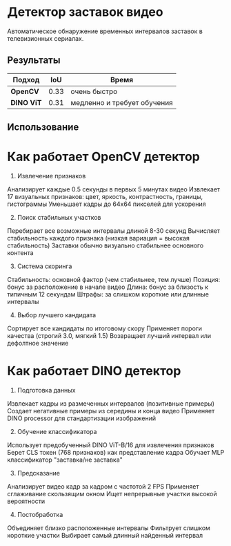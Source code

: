 #  Детектор заставок видео

Автоматическое обнаружение временных интервалов заставок в телевизионных сериалах.

## Результаты

| Подход | IoU | Время |
|--------|-----|-----|
| **OpenCV** | 0.33 | очень быстро |
| **DINO ViT** | 0.31 | медленно и требует обучения|

##  Использование

# Как работает OpenCV детектор
1. Извлечение признаков

Анализирует каждые 0.5 секунды в первых 5 минутах видео
Извлекает 17 визуальных признаков: цвет, яркость, контрастность, границы, гистограммы
Уменьшает кадры до 64x64 пикселей для ускорения

2. Поиск стабильных участков

Перебирает все возможные интервалы длиной 8-30 секунд
Вычисляет стабильность каждого признака (низкая вариация = высокая стабильность)
Заставки обычно визуально стабильнее основного контента

3. Система скоринга

Стабильность: основной фактор (чем стабильнее, тем лучше)
Позиция: бонус за расположение в начале видео
Длина: бонус за близость к типичным 12 секундам
Штрафы: за слишком короткие или длинные интервалы

4. Выбор лучшего кандидата

Сортирует все кандидаты по итоговому скору
Применяет пороги качества (строгий 3.0, мягкий 1.5)
Возвращает лучший интервал или дефолтное значение

# Как работает DINO детектор
1. Подготовка данных

Извлекает кадры из размеченных интервалов (позитивные примеры)
Создает негативные примеры из середины и конца видео
Применяет DINO processor для стандартизации изображений

2. Обучение классификатора

Использует предобученный DINO ViT-B/16 для извлечения признаков
Берет CLS токен (768 признаков) как представление кадра
Обучает MLP классификатор "заставка/не заставка"

3. Предсказание

Анализирует видео кадр за кадром с частотой 2 FPS
Применяет сглаживание скользящим окном
Ищет непрерывные участки высокой вероятности

4. Постобработка

Объединяет близко расположенные интервалы
Фильтрует слишком короткие участки
Выбирает самый длинный найденный интервал


